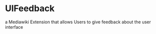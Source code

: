 UIFeedback
==========

a Mediawiki Extension that allows Users to give feedback about the user interface